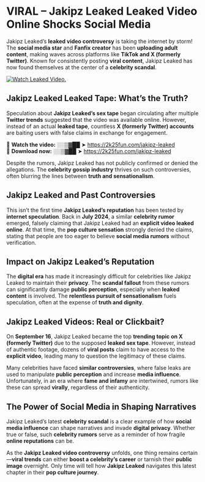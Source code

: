 # VIRAL – Jakipz Leaked Leaked Video Online Shocks Social Media 

Jakipz Leaked’s **leaked video controversy** is taking the internet by storm! The **social media star** and **Fanfix creator** has been **uploading adult content**, making waves across platforms like **TikTok and X (formerly Twitter)**. Known for consistently posting **viral content**, Jakipz Leaked has now found themselves at the center of a **celebrity scandal**.  

[![Watch Leaked Video.](https://miro.medium.com/v2/resize:fit:828/format:webp/1*cilzJN44JGOrTw9NJCrNHA.gif "Watch Leaked Video")](https://2k25fun.com/jakipz-leaked)

## **Jakipz Leaked Leaked Tape: What’s the Truth?**  
Speculation about **Jakipz Leaked’s sex tape** began circulating after multiple **Twitter trends** suggested that the video was available online. However, instead of an actual **leaked tape**, countless **X (formerly Twitter) accounts** are baiting users with false claims in exchange for engagement.  

🔹 **Watch the video:** ░░▒▓██ ➤ https://2k25fun.com/jakipz-leaked  
🔹 **Download now:** ░░▒▓██ ➤ https://2k25fun.com/jakipz-leaked  

Despite the rumors, Jakipz Leaked has not publicly confirmed or denied the allegations. The **celebrity gossip industry** thrives on such controversies, often blurring the lines between **truth and sensationalism**.  

## **Jakipz Leaked and Past Controversies**  
This isn’t the first time **Jakipz Leaked’s reputation** has been tested by **internet speculation**. Back in **July 2024**, a similar **celebrity rumor** emerged, falsely claiming that Jakipz Leaked had an **explicit video leaked online**. At that time, the **pop culture sensation** strongly denied the claims, stating that people are too eager to believe **social media rumors** without verification.  

## **Impact on Jakipz Leaked’s Reputation**  
The **digital era** has made it increasingly difficult for celebrities like Jakipz Leaked to maintain their **privacy**. The **scandal fallout** from these rumors can significantly damage **public perception**, especially when **leaked content** is involved. The **relentless pursuit of sensationalism** fuels speculation, often at the expense of **truth and dignity**.  

## **Jakipz Leaked Videos: Real or Clickbait?**  
On **September 16**, Jakipz Leaked became the top **trending topic on X (formerly Twitter)** due to the supposed **leaked sex tape**. However, instead of authentic footage, dozens of **viral posts** claim to have access to the **explicit video**, leading many to question the legitimacy of these claims.  

Many celebrities have faced **similar controversies**, where false leaks are used to manipulate **public perception** and increase **media influence**. Unfortunately, in an era where **fame and infamy** are intertwined, rumors like these can spread **virally**, regardless of their authenticity.  

## **The Power of Social Media in Shaping Narratives**  
Jakipz Leaked’s latest **celebrity scandal** is a clear example of how **social media influence** can shape narratives and invade **digital privacy**. Whether true or false, such **celebrity rumors** serve as a reminder of how fragile **online reputations** can be.  

As the **Jakipz Leaked video controversy** unfolds, one thing remains certain—**viral trends** can either **boost a celebrity’s career** or tarnish their **public image** overnight. Only time will tell how **Jakipz Leaked** navigates this latest chapter in their **pop culture journey**. 